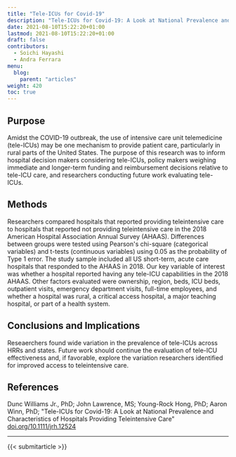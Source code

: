 ```yaml
---
title: "Tele-ICUs for Covid-19"
description: "Tele-ICUs for Covid-19: A Look at National Prevalence and Characteristics of Hospitals Providing Teleintensive Care"
date: 2021-08-10T15:22:20+01:00
lastmod: 2021-08-10T15:22:20+01:00
draft: false
contributors:
  - Soichi Hayashi
  - Andra Ferrara
menu:
  blog:
    parent: "articles"
weight: 420
toc: true
---
```


## Purpose

Amidst the COVID-19 outbreak, the use of intensive care unit telemedicine (tele-ICUs) may be one mechanism to provide patient care, particularly in rural parts of the United States. The purpose of this research was to inform hospital decision makers considering tele-ICUs, policy makers weighing immediate and longer-term funding and reimbursement decisions relative to tele-ICU care, and researchers conducting future work evaluating tele-ICUs.

## Methods

Researchers compared hospitals that reported providing teleintensive care to hospitals that reported not providing teleintensive care in the 2018 American Hospital Association Annual Survey (AHAAS). Differences between groups were tested using Pearson's chi-square (categorical variables) and t-tests (continuous variables) using 0.05 as the probability of Type 1 error. The study sample included all US short-term, acute care hospitals that responded to the AHAAS in 2018. Our key variable of interest was whether a hospital reported having any tele-ICU capabilities in the 2018 AHAAS. Other factors evaluated were ownership, region, beds, ICU beds, outpatient visits, emergency department visits, full-time employees, and whether a hospital was rural, a critical access hospital, a major teaching hospital, or part of a health system.

## Conclusions and Implications

Reseaerchers found wide variation in the prevalence of tele-ICUs across HRRs and states. Future work should continue the evaluation of tele-ICU effectiveness and, if favorable, explore the variation researchers identified for improved access to teleintensive care.

## References

Dunc Williams Jr., PhD; John Lawrence, MS; Young-Rock Hong, PhD; Aaron Winn, PhD; "Tele-ICUs for Covid-19: A Look at National Prevalence and Characteristics of Hospitals Providing Teleintensive Care" [doi.org/10.1111/jrh.12524](https://doi.org/10.1111/jrh.12524)

-----------------------------------------------

{{< submitarticle >}}
